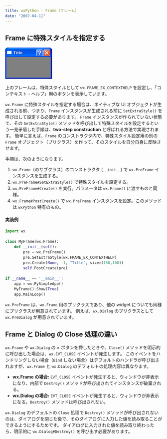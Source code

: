 ```yaml
---
title: wxPython - Frame（フレーム）
date: "2007-04-11"
---
```


Frame に特殊スタイルを指定する
----

![./image/20070411-extra_style.png](./image/20070411-extra_style.png)

上のフレームは、特殊スタイルとして `wx.FRAME_EX_CONTEXTHELP` を設定し、「コンテキスト・ヘルプ」用のボタンを表示しています。

`wx.Frame` に特殊スタイルを指定する場合は、ネイティブな UI オブジェクトが生成される前、つまり、`Frame` インスタンスが生成される前に `SetExtraStyle()` を呼び出して設定する必要があります。
`Frame` インスタンスが作られていない状態で、その `SetExtraStyle()` メソッドを呼び出して特殊スタイルを設定するという一見矛盾した手順は、**two-step construction** と呼ばれる方法で実現されます。
簡単に言えば、`Frame` のコンストラクタ内で、特殊スタイル設定用の別の `Frame` オブジェクト（プリクラス）を作って、そのスタイルを自分自身に反映させます。

手順は、次のようになります。

1. `wx.Frame`（のサブクラス）のコンストラクタ (`__init__`) で `wx.PreFrame` インスタンスを生成する。
2. `wx.PreFrame#SetExtraStyle()` で特殊スタイルを設定する。
3. `wx.PreFrame#Create()` を実行。パラメータは `wx.Frame()` に渡すものと同様。
4. `wx.Frame#PostCreate()` で `wx.PreFrame` インスタンスを設定。このメソッドは `wxPython` 特有のもの。

#### 実装例

```python
import wx

class MyFrame(wx.Frame):
    def __init__(self):
        pre = wx.PreFrame()
        pre.SetExtraStyle(wx.FRAME_EX_CONTEXTHELP)
        pre.Create(None, -1, "Title", size=(150,100))
        self.PostCreate(pre)

if __name__ == '__main__':
    app = wx.PySimpleApp()
    MyFrame().Show(True)
    app.MainLoop()
```

`wx.PreFrame` は、`wx.Frame` 用のプリクラスであり、他の widget についても同様にプリクラスが用意されています。
例えば、`wx.Dialog` のプリクラスとして `wx.PreDialog` が用意されています。


Frame と Dialog の Close 処理の違い
----

`wx.Frame` や `wx.Dialog` の × ボタンを押したときや、`Close()` メソッドを明示的に呼び出した場合は、`wx.EVT_CLOSE` イベントが発生します。
このイベントをハンドリングしない場合（`Bind` しない場合）はデフォルトのハンドラが呼び出されますが、`wx.Frame` と `wx.Dialog` のデフォルトの処理内容は異なります。

- **wx.Frame の場合:** `EVT_CLOSE` イベントが発生すると、ウィンドウが非表示になり、内部で `Destroy()` メソッドが呼び出されてインスタンスが破棄される。
- **wx.Dialog の場合:** `EVT_CLOSE` イベントが発生すると、ウィンドウが非表示になる。`Destroy()` メソッドは呼び出されない。

`wx.Dialog` のデフォルトの `Close` 処理で `Destroy()` メソッドが呼び出されないのは、ダイアログを閉じた後で、そのダイアログに入力した値を読み取ることができるようにするためです。
ダイアログに入力された値を読み取り終わったら、明示的に `wx.Dialog#Destroy()` を呼び出す必要があります。

